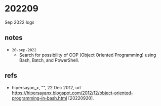 # 202209
Sep 2022 logs


## notes
+ `20-sep-2022`
  - Search for possibility of OOP (Object Oriented Programming) using Bash, Batch, and PowerShell.

## refs
+ hipersayan_x, "", 22 Dec 2012, url <https://hipersayanx.blogspot.com/2012/12/object-oriented-programming-in-bash.html> [20220920].
